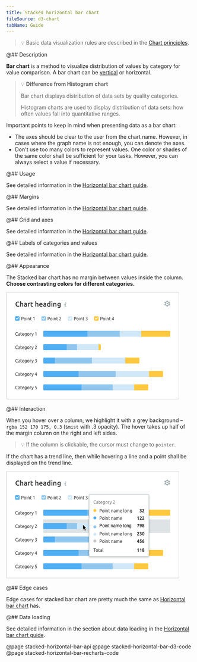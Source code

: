 ```yaml
---
title: Stacked horizontal bar chart
fileSource: d3-chart
tabName: Guide
---
```


> 💡 Basic data visualization rules are described in the [Chart principles](/data-display/chart/).

@## Description

**Bar chart** is a method to visualize distribution of values by category for value comparison. A bar chart can be [vertical](/data-display/bar-chart/) or horizontal.

> 💡 **Difference from Histogram chart**
>
> Bar chart displays distribution of data sets by quality categories.
>
> Histogram charts are used to display distribution of data sets: how often values fall into quantitative ranges.

Important points to keep in mind when presenting data as a bar chart:

- The axes should be clear to the user from the chart name. However, in cases where the graph name is not enough, you can denote the axes.
- Don't use too many colors to represent values. One color or shades of the same color shall be sufficient for your tasks. However, you can always select a value if necessary.

@## Usage

See detailed information in the [Horizontal bar chart guide](/data-display/bar-horizontal/#ac6451).

@## Margins

See detailed information in the [Horizontal bar chart guide](/data-display/bar-horizontal/#abd326).

@## Grid and axes

See detailed information in the [Horizontal bar chart guide](/data-display/bar-horizontal/#a9e6f0).

@## Labels of categories and values

See detailed information in the [Horizontal bar chart guide](/data-display/bar-horizontal/#a05155).

@## Appearance

The Stacked bar chart has no margin between values inside the column. **Choose contrasting colors for different categories.**

![bar-chart stacked](static/hor-stacked.png)

@## Interaction

When you hover over a column, we highlight it with a grey background – `rgba 152 170 175, 0.3` (`$mist` with .3 opacity). The hover takes up half of the margin column on the right and left sides.

> 💡 If the column is clickable, the cursor must change to `pointer`.

If the chart has a trend line, then while hovering a line and a point shall be displayed on the trend line.

![stacked bar chart](static/hor-hover.png)

@## Edge cases

Edge cases for stacked bar chart are pretty much the same as [Horizontal bar chart](/data-display/bar-horizontal/#a54381) has.

@## Data loading

See detailed information in the section about data loading in the [Horizontal bar chart guide](/data-display/bar-horizontal/#ac26f2).

@page stacked-horizontal-bar-api
@page stacked-horizontal-bar-d3-code
@page stacked-horizontal-bar-recharts-code
